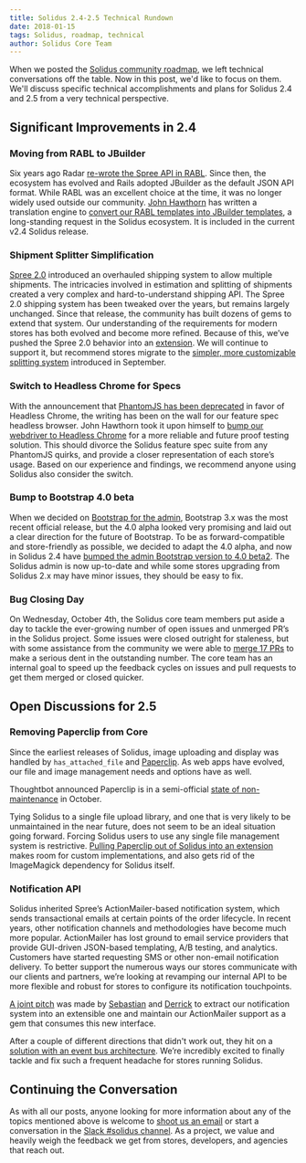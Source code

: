 ```yaml
---
title: Solidus 2.4-2.5 Technical Rundown
date: 2018-01-15
tags: Solidus, roadmap, technical
author: Solidus Core Team
---
```



When we posted the [Solidus community roadmap](https://solidus.io/blog/2017/09/25/solidus-community-roadmap.html), we left technical conversations off the table. Now in this post, we'd like to focus on them. We'll discuss specific technical accomplishments and plans for Solidus 2.4 and 2.5 from a very technical perspective.

## Significant Improvements in 2.4

### Moving from RABL to JBuilder

Six years ago Radar [re-wrote the Spree API in RABL](spree/spree@355cdc7#diff-9f0d9a2bb8583aa294c0673e33329003). Since then, the ecosystem has evolved and Rails adopted JBuilder as the default JSON API format. While RABL was an excellent choice at the time, it was no longer widely used outside our community. [John Hawthorn](https://github.com/jhawthorn) has written a translation engine to [convert our RABL templates into JBuilder templates](https://github.com/solidusio/solidus/pull/2147), a long-standing request in the Solidus ecosystem. It is included in the current v2.4 Solidus release.

### Shipment Splitter Simplification

[Spree 2.0](https://github.com/spree/spree/releases/tag/v2.0.0) introduced an overhauled shipping system to allow multiple shipments. The intricacies involved in estimation and splitting of shipments created a very complex and hard-to-understand shipping API. The Spree 2.0 shipping system has been tweaked over the years, but remains largely unchanged.
Since that release, the community has built dozens of gems to extend that system. Our understanding of the requirements for modern stores has both evolved and become more refined. Because of this, we’ve pushed the Spree 2.0 behavior into an [extension](https://github.com/solidusio-contrib/solidus_legacy_stock_system). We will continue to support it, but recommend stores migrate to the [simpler, more customizable splitting system](https://github.com/solidusio/solidus/pull/2199) introduced in September.

### Switch to Headless Chrome for Specs

With the announcement that [PhantomJS has been deprecated](https://groups.google.com/forum/m/#!topic/phantomjs/9aI5d-LDuNE) in favor of Headless Chrome, the writing has been on the wall for our feature spec headless browser. John Hawthorn took it upon himself to [bump our webdriver to Headless Chrome](https://github.com/solidusio/solidus/pull/2211) for a more reliable and future proof testing solution. This should divorce the Solidus feature spec suite from any PhantomJS quirks, and provide a closer representation of each store’s usage. Based on our experience and findings, we recommend anyone using Solidus also consider the switch.

### Bump to Bootstrap 4.0 beta

When we decided on [Bootstrap for the admin](https://github.com/solidusio/solidus/pull/580), Bootstrap 3.x was the most recent official release, but the 4.0 alpha looked very promising and laid out a clear direction for the future of Bootstrap. To be as forward-compatible and store-friendly as possible, we decided to adapt the 4.0 alpha, and now in Solidus 2.4 have [bumped the admin Bootstrap version to 4.0 beta2](https://github.com/solidusio/solidus/pull/2310). The Solidus admin is now up-to-date and while some stores upgrading from Solidus 2.x may have minor issues, they should be easy to fix.

### Bug Closing Day

On Wednesday, October 4th, the Solidus core team members put aside a day to tackle the ever-growing number of open issues and unmerged PR’s in the Solidus project. Some issues were closed outright for staleness, but with some assistance from the community we were able to [merge 17 PRs](https://github.com/solidusio/solidus/pulls?utf8=%E2%9C%93&q=is%3Apr%20is%3Aclosed%20merged%3A2017-10-04) to make a serious dent in the outstanding number.
The core team has an internal goal to speed up the feedback cycles on issues and pull requests to get them merged or closed quicker.

## Open Discussions for 2.5

### Removing Paperclip from Core

Since the earliest releases of Solidus, image uploading and display was handled by `has_attached_file` and [Paperclip](https://github.com/thoughtbot/paperclip). As web apps have evolved, our file and image management needs and options have as well.

Thoughtbot announced Paperclip is in a semi-official [state of non-maintenance](https://github.com/thoughtbot/paperclip/issues/2477#issuecomment-338265455) in October.

Tying Solidus to a single file upload library, and one that is very likely to be unmaintained in the near future, does not seem to be an ideal situation going forward. Forcing Solidus users to use any single file management system is restrictive. [Pulling Paperclip out of Solidus into an extension](https://github.com/solidusio/solidus/issues/2324) makes room for custom implementations, and also gets rid of the ImageMagick dependency for Solidus itself.

### Notification API

Solidus inherited Spree’s ActionMailer-based notification system, which sends transactional emails at certain points of the order lifecycle. In recent years, other notification channels and methodologies have become much more popular. ActionMailer has lost ground to email service providers that provide GUI-driven JSON-based templating, A/B testing, and analytics. Customers have started requesting SMS or other non-email notification delivery.
To better support the numerous ways our stores communicate with our clients and partners, we’re looking at revamping our internal API to be more flexible and robust for stores to configure its notification touchpoints.

[A joint pitch](https://github.com/solidusio/solidus/issues/2430) was made by [Sebastian](https://github.com/swcraig) and [Derrick](https://github.com/derrickp/) to extract our notification system into an extensible one and maintain our ActionMailer support as a gem that consumes this new interface.

After a couple of different directions that didn't work out, they hit on a [solution with an event bus architecture](https://github.com/solidusio/solidus/pull/2431). We’re incredibly excited to finally tackle and fix such a frequent headache for stores running Solidus.

## Continuing the Conversation

As with all our posts, anyone looking for more information about any of the topics mentioned above is welcome to [shoot us an email](contact@solidus.io) or start a conversation in the [Slack #solidus channel](http://slack.solidus.io). As a project, we value and heavily weigh the feedback we get from stores, developers, and agencies that reach out.
